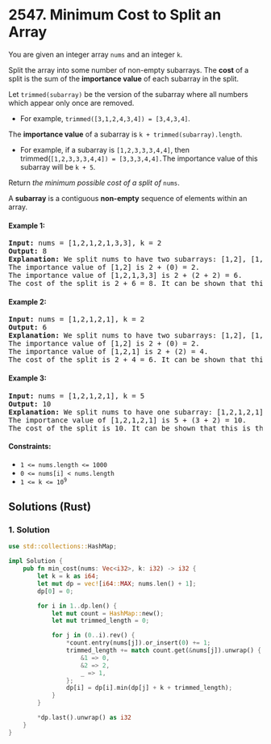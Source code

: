 # 2547. Minimum Cost to Split an Array
You are given an integer array `nums` and an integer `k`.

Split the array into some number of non-empty subarrays. The **cost** of a split is the sum of the **importance value** of each subarray in the split.

Let `trimmed(subarray)` be the version of the subarray where all numbers which appear only once are removed.

* For example, `trimmed([3,1,2,4,3,4]) = [3,4,3,4]`.

The **importance value** of a subarray is `k + trimmed(subarray).length`.

* For example, if a subarray is `[1,2,3,3,3,4,4]`, then trimmed(`[1,2,3,3,3,4,4]) = [3,3,3,4,4].`The importance value of this subarray will be `k + 5`.

Return *the minimum possible cost of a split of* `nums`.

A **subarray** is a contiguous **non-empty** sequence of elements within an array.

#### Example 1:
<pre>
<strong>Input:</strong> nums = [1,2,1,2,1,3,3], k = 2
<strong>Output:</strong> 8
<strong>Explanation:</strong> We split nums to have two subarrays: [1,2], [1,2,1,3,3].
The importance value of [1,2] is 2 + (0) = 2.
The importance value of [1,2,1,3,3] is 2 + (2 + 2) = 6.
The cost of the split is 2 + 6 = 8. It can be shown that this is the minimum possible cost among all the possible splits.
</pre>

#### Example 2:
<pre>
<strong>Input:</strong> nums = [1,2,1,2,1], k = 2
<strong>Output:</strong> 6
<strong>Explanation:</strong> We split nums to have two subarrays: [1,2], [1,2,1].
The importance value of [1,2] is 2 + (0) = 2.
The importance value of [1,2,1] is 2 + (2) = 4.
The cost of the split is 2 + 4 = 6. It can be shown that this is the minimum possible cost among all the possible splits.
</pre>

#### Example 3:
<pre>
<strong>Input:</strong> nums = [1,2,1,2,1], k = 5
<strong>Output:</strong> 10
<strong>Explanation:</strong> We split nums to have one subarray: [1,2,1,2,1].
The importance value of [1,2,1,2,1] is 5 + (3 + 2) = 10.
The cost of the split is 10. It can be shown that this is the minimum possible cost among all the possible splits.
</pre>

#### Constraints:
* `1 <= nums.length <= 1000`
* `0 <= nums[i] < nums.length`
* <code>1 <= k <= 10<sup>9</sup></code>

## Solutions (Rust)

### 1. Solution
```Rust
use std::collections::HashMap;

impl Solution {
    pub fn min_cost(nums: Vec<i32>, k: i32) -> i32 {
        let k = k as i64;
        let mut dp = vec![i64::MAX; nums.len() + 1];
        dp[0] = 0;

        for i in 1..dp.len() {
            let mut count = HashMap::new();
            let mut trimmed_length = 0;

            for j in (0..i).rev() {
                *count.entry(nums[j]).or_insert(0) += 1;
                trimmed_length += match count.get(&nums[j]).unwrap() {
                    &1 => 0,
                    &2 => 2,
                    _ => 1,
                };
                dp[i] = dp[i].min(dp[j] + k + trimmed_length);
            }
        }

        *dp.last().unwrap() as i32
    }
}
```
